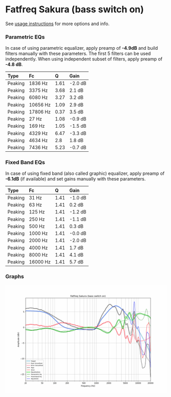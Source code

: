 # Fatfreq Sakura (bass switch on)
See [usage instructions](https://github.com/jaakkopasanen/AutoEq#usage) for more options and info.

### Parametric EQs
In case of using parametric equalizer, apply preamp of **-4.9dB** and build filters manually
with these parameters. The first 5 filters can be used independently.
When using independent subset of filters, apply preamp of **-4.8 dB**.

| Type    | Fc       |    Q | Gain    |
|:--------|:---------|:-----|:--------|
| Peaking | 1836 Hz  | 1.61 | -2.0 dB |
| Peaking | 3375 Hz  | 3.68 | 2.1 dB  |
| Peaking | 6080 Hz  | 3.27 | 3.2 dB  |
| Peaking | 10656 Hz | 1.09 | 2.9 dB  |
| Peaking | 17806 Hz | 0.37 | 3.5 dB  |
| Peaking | 27 Hz    | 1.08 | -0.9 dB |
| Peaking | 169 Hz   | 1.05 | -1.5 dB |
| Peaking | 4329 Hz  | 6.47 | -3.3 dB |
| Peaking | 4634 Hz  | 2.8  | 1.8 dB  |
| Peaking | 7436 Hz  | 5.23 | -0.7 dB |

### Fixed Band EQs
In case of using fixed band (also called graphic) equalizer, apply preamp of **-6.1dB**
(if available) and set gains manually with these parameters.

| Type    | Fc       |    Q | Gain    |
|:--------|:---------|:-----|:--------|
| Peaking | 31 Hz    | 1.41 | -1.0 dB |
| Peaking | 63 Hz    | 1.41 | 0.2 dB  |
| Peaking | 125 Hz   | 1.41 | -1.2 dB |
| Peaking | 250 Hz   | 1.41 | -1.1 dB |
| Peaking | 500 Hz   | 1.41 | 0.3 dB  |
| Peaking | 1000 Hz  | 1.41 | -0.0 dB |
| Peaking | 2000 Hz  | 1.41 | -2.0 dB |
| Peaking | 4000 Hz  | 1.41 | 1.7 dB  |
| Peaking | 8000 Hz  | 1.41 | 4.1 dB  |
| Peaking | 16000 Hz | 1.41 | 5.7 dB  |

### Graphs
![](./Fatfreq%20Sakura%20(bass%20switch%20on).png)